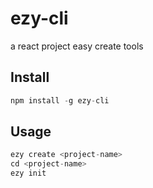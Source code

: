 # ezy-cli

a react project easy create tools

## Install

```js
npm install -g ezy-cli
```

## Usage

```js
ezy create <project-name>
cd <project-name>
ezy init
```

